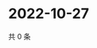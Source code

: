 # 2022-10-27

共 0 条

<!-- BEGIN WEIBO -->
<!-- 最后更新时间 Thu Oct 27 2022 14:23:53 GMT+0800 (China Standard Time) -->

<!-- END WEIBO -->
